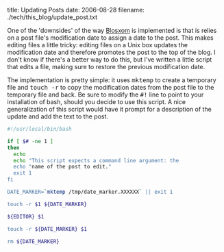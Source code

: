 title: Updating Posts
date: 2006-08-28
filename: ./tech/this_blog/update_post.txt

One of the 'downsides' of the way <a
href="http://www.blosxom.com/">Blosxom</a> is implemented is that is
relies on a post file's modification date to assign a date to the
post.  This makes editing files a little tricky: editing files on a
Unix box updates the modification date and therefore promotes the post
to the top of the blog.  I don't know if there's a better way to do
this, but I've written a little script that edits a file, making sure
to restore the previous modification date.

The implementation is pretty simple: it uses <tt>mktemp</tt> to create
a temporary file and <tt>touch -r</tt> to copy the modification dates
from the post file to the temporary file and back. Be sure to modify
the <tt>#!</tt> line to point to your installation of bash, should you
decide to use this script. A nice generalization of this script would
have it prompt for a description of the update and add the text to the
post.

```bash
#!/usr/local/bin/bash

if [ $# -ne 1 ]
then
  echo
  echo "This script expects a command line argument: the
  echo "name of the post to edit."
  exit 1
fi

DATE_MARKER=`mktemp /tmp/date_marker.XXXXXX` || exit 1

touch -r $1 ${DATE_MARKER}

${EDITOR} $1

touch -r ${DATE_MARKER} $1

rm ${DATE_MARKER}
```
